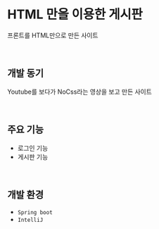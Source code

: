 # HTML 만을 이용한 게시판

프론트를 HTML만으로 만든 사이트

<br/>

 ## 개발 동기

Youtube를 보다가 NoCss라는 영상을 보고 만든 사이트

<br/>

## 주요 기능

- 로그인 기능
- 게시판 기능

<br/>

## 개발 환경

- `Spring boot`
- `IntelliJ`
